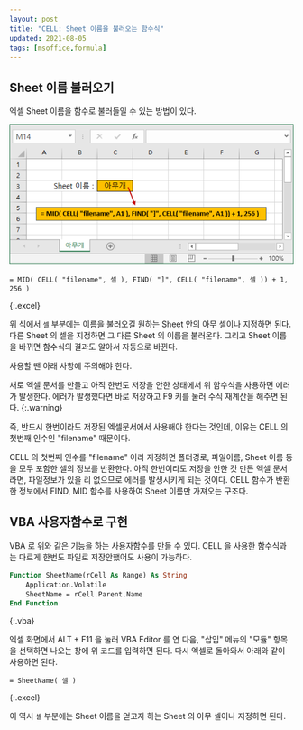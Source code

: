 ```yaml
---
layout: post
title: "CELL: Sheet 이름을 불러오는 함수식"
updated: 2021-08-05
tags: [msoffice,formula]
---
```


## Sheet 이름 불러오기

엑셀 Sheet 이름을 함수로 불러들일 수 있는 방법이 있다.

![그림00](/img/msoffice/formula/formula-0610.png)

```excel
= MID( CELL( "filename", 셀 ), FIND( "]", CELL( "filename", 셀 )) + 1, 256 )
```
{:.excel}

위 식에서 `셀` 부분에는 이름을 불러오길 원하는 Sheet 안의 아무 셀이나 지정하면 된다. 다른 Sheet 의 셀을 지정하면 그 다른 Sheet 의 이름을 불러온다. 그리고 Sheet 이름을 바뀌면 함수식의 결과도 알아서 자동으로 바뀐다.

사용할 땐 아래 사항에 주의해야 한다.

새로 엑셀 문서를 만들고 아직 한번도 저장을 안한 상태에서 위 함수식을 사용하면 에러가 발생한다. 에러가 발생했다면 바로 저장하고 F9 키를 눌러 수식 재계산을 해주면 된다.
{:.warning}

즉, 반드시 한번이라도 저장된 엑셀문서에서 사용해야 한다는 것인데, 이유는 CELL 의 첫번째 인수인 "filename" 때문이다.

CELL 의 첫번째 인수를 "filename" 이라 지정하면 폴더경로, 파일이름, Sheet 이름 등을 모두 포함한 셀의 정보를 반환한다. 아직 한번이라도 저장을 안한 갓 만든 엑셀 문서라면, 파일정보가 있을 리 없으므로 에러를 발생시키게 되는 것이다. CELL 함수가 반환한 정보에서 FIND, MID 함수를 사용하여 Sheet 이름만 가져오는 구조다.

## VBA 사용자함수로 구현

VBA 로 위와 같은 기능을 하는 사용자함수를 만들 수 있다. CELL 을 사용한 함수식과는 다르게 한번도 파일로 저장안했어도 사용이 가능하다.

```vb
Function SheetName(rCell As Range) As String
    Application.Volatile
    SheetName = rCell.Parent.Name
End Function
```
{:.vba}

엑셀 화면에서 ALT + F11 을 눌러 VBA Editor 를 연 다음, "삽입" 메뉴의 "모듈" 항목을 선택하면 나오는 창에 위 코드를 입력하면 된다. 다시 엑셀로 돌아와서 아래와 같이 사용하면 된다.

```excel
= SheetName( 셀 )
```
{:.excel}

이 역시 `셀` 부분에는 Sheet 이름을 얻고자 하는 Sheet 의 아무 셀이나 지정하면 된다.